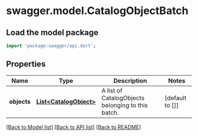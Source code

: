 # swagger.model.CatalogObjectBatch

## Load the model package
```dart
import 'package:swagger/api.dart';
```

## Properties
Name | Type | Description | Notes
------------ | ------------- | ------------- | -------------
**objects** | [**List&lt;CatalogObject&gt;**](CatalogObject.md) | A list of CatalogObjects belonging to this batch. | [default to []]

[[Back to Model list]](../README.md#documentation-for-models) [[Back to API list]](../README.md#documentation-for-api-endpoints) [[Back to README]](../README.md)

